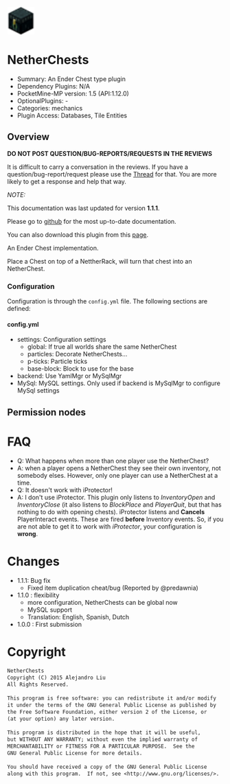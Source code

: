<img src="https://raw.githubusercontent.com/Muirfield/NetherChests/master/media/EnderChest.png" style="width:64px;height:64px" width="64" height="64"/>

# NetherChests

* Summary: An Ender Chest type plugin
* Dependency Plugins: N/A
* PocketMine-MP version: 1.5 (API:1.12.0)
* OptionalPlugins: -
* Categories: mechanics
* Plugin Access: Databases, Tile Entities

## Overview

<!-- php: $v_forum_thread = "http://forums.pocketmine.net/threads/netherchests.9269/"; -->
<!-- template: prologue.md -->

**DO NOT POST QUESTION/BUG-REPORTS/REQUESTS IN THE REVIEWS**

It is difficult to carry a conversation in the reviews.  If you
have a question/bug-report/request please use the
[Thread](http://forums.pocketmine.net/threads/netherchests.9269/) for
that.  You are more likely to get a response and help that way.

_NOTE:_

This documentation was last updated for version **1.1.1**.

Please go to
[github](https://github.com/alejandroliu/pocketmine-plugins/tree/master/NetherChests)
for the most up-to-date documentation.

You can also download this plugin from this [page](https://github.com/alejandroliu/pocketmine-plugins/releases/tag/NetherChests-1.1.1).

<!-- template-end -->

An Ender Chest implementation.

Place a Chest on top of a NettherRack, will turn that chest into an NetherChest.

### Configuration

Configuration is through the `config.yml` file.
The following sections are defined:

#### config.yml

*  settings: Configuration settings
	*  global: If true all worlds share the same NetherChest
	*  particles: Decorate NetherChests...
	*  p-ticks: Particle ticks
	*  base-block: Block to use for the base
*  backend: Use YamlMgr or MySqlMgr
*  MySql: MySQL settings. Only used if backend is MySqlMgr to configure MySql settings


## Permission nodes

# FAQ

* Q: What happens when more than one player use the NetherChest?
* A: when a player opens a NetherChest they see their own inventory,
  not somebody elses.  However, only one player can use a NetherChest
  at a time.
* Q: It doesn't work with iProtector!
* A: I don't use iProtector.  This plugin only listens to
  _InventoryOpen_ and _InventoryClose_ (it also listens to
  _BlockPlace_ and _PlayerQuit_, but that has nothing to do with
  opening chests).  iProtector listens and **Cancels** PlayerInteract
  events.  These are fired **before** Inventory events.  So, if you
  are not able to get it to work with _iProtector_, your configuration
  is **wrong**.

# Changes

* 1.1.1: Bug fix
  - Fixed item duplication cheat/bug (Reported by @predawnia)
* 1.1.0 : flexibility
  - more configuration, NetherChests can be global now
  - MySQL support
  - Translation: English, Spanish, Dutch
* 1.0.0 : First submission

# Copyright

    NetherChests
    Copyright (C) 2015 Alejandro Liu
    All Rights Reserved.

    This program is free software: you can redistribute it and/or modify
    it under the terms of the GNU General Public License as published by
    the Free Software Foundation, either version 2 of the License, or
    (at your option) any later version.

    This program is distributed in the hope that it will be useful,
    but WITHOUT ANY WARRANTY; without even the implied warranty of
    MERCHANTABILITY or FITNESS FOR A PARTICULAR PURPOSE.  See the
    GNU General Public License for more details.

    You should have received a copy of the GNU General Public License
    along with this program.  If not, see <http://www.gnu.org/licenses/>.


